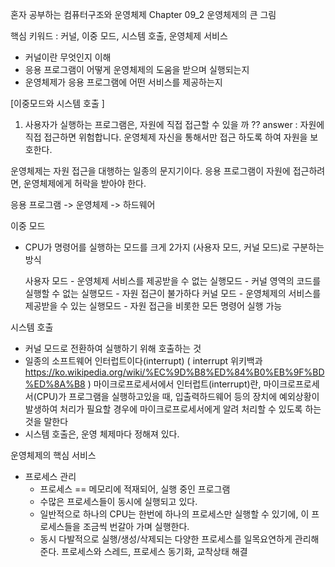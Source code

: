 혼자 공부하는 컴퓨터구조와 운영체제
Chapter 09_2 운영체제의 큰 그림

핵심 키워드 : 커널, 이중 모드, 시스템 호출, 운영체제 서비스

- 커널이란 무엇인지 이해
- 응용 프로그램이 어떻게 운영체제의 도움을 받으며 실행되는지
- 운영체제가 응용 프로그램에 어떤 서비스를 제공하는지

[이중모드와 시스템 호출 ]

1. 사용자가 실행하는 프로그램은, 자원에 직접 접근할 수 있을 까 ??
answer : 자원에 직접 접근하면 위험합니다.
운영체제 자신을 통해서만 접근 하도록 하여 자원을 보호한다.

운영체제는 자원 접근을 대행하는 일종의 문지기이다.
응용 프로그램이 자원에 접근하려면, 운영체제에게 허락을 받아야 한다.

응용 프로그램 -> 운영체제 -> 하드웨어

이중 모드
- CPU가 명령어를 실행하는 모드를 크게 2가지 (사용자 모드, 커널 모드)로 구분하는 방식

    사용자 모드
        - 운영체제 서비스를 제공받을 수 없는 실행모드
        - 커널 영역의 코드를 실행할 수 없는 실행모드
        - 자원 접근이 불가하다
    커널 모드
        - 운영체제의 서비스를 제공받을 수 있는 실행모드
        - 자원 접근을 비롯한 모든 명령어 실행 가능

시스템 호출
- 커널 모드로 전환하여 실행하기 위해 호출하는 것
- 일종의 소프트웨어 인터럽트이다(interrupt)
( interrupt 위키백과 https://ko.wikipedia.org/wiki/%EC%9D%B8%ED%84%B0%EB%9F%BD%ED%8A%B8 )
    마이크로프로세서에서 인터럽트(interrupt)란, 마이크로프로세서(CPU)가 프로그램을 실행하고있을 때,
    입출력하드웨어 등의 장치에 예외상황이 발생하여 처리가 필요할 경우에 마이크로프로세서에게 알려 처리할 수 있도록 하는 것을 말한다
- 시스템 호출은, 운영 체제마다 정해져 있다.

운영체제의 핵심 서비스
- 프로세스 관리
    - 프로세스 == 메모리에 적재되어, 실행 중인 프로그램
    - 수많은 프로세스들이 동시에 실행되고 있다.
    - 일반적으로 하나의 CPU는 한번에 하나의 프로세스만 실행할 수 있기에, 이 프로세스들을 조금씩 번갈아 가며 실행한다.
    - 동시 다발적으로 실행/생성/삭제되는 다양한 프로세스를 일목요연하게 관리해준다.
        프로세스와 스레드, 프로세스 동기화, 교착상태 해결
